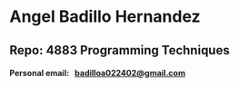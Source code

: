 # Angel Badillo Hernandez
## Repo: 4883 Programming Techniques
#### Personal email: &nbsp; badilloa022402@gmail.com

